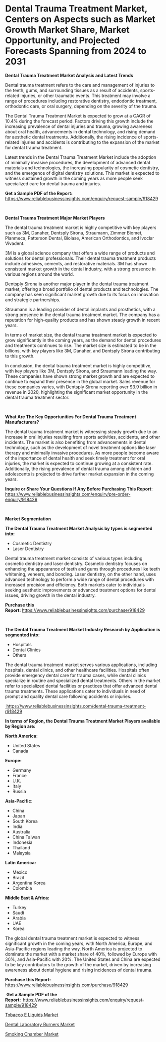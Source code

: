 <p><h1>Dental Trauma Treatment Market, Centers on Aspects such as Market Growth Market Share, Market Opportunity, and Projected Forecasts Spanning from 2024 to 2031</h1></p><p><strong>Dental Trauma Treatment Market Analysis and Latest Trends</strong></p>
<p><p>Dental trauma treatment refers to the care and management of injuries to the teeth, gums, and surrounding tissues as a result of accidents, sports-related injuries, or other traumatic events. This treatment may involve a range of procedures including restorative dentistry, endodontic treatment, orthodontic care, or oral surgery, depending on the severity of the trauma.</p><p>The Dental Trauma Treatment Market is expected to grow at a CAGR of 10.4% during the forecast period. Factors driving this growth include the increasing prevalence of dental injuries and trauma, growing awareness about oral health, advancements in dental technology, and rising demand for aesthetic dental treatments. Additionally, the rising incidence of sports-related injuries and accidents is contributing to the expansion of the market for dental trauma treatment.</p><p>Latest trends in the Dental Trauma Treatment Market include the adoption of minimally invasive procedures, the development of advanced dental materials and technologies, the increasing popularity of cosmetic dentistry, and the emergence of digital dentistry solutions. This market is expected to witness sustained growth in the coming years as more people seek specialized care for dental trauma and injuries.</p></p>
<p><strong>Get a Sample PDF of the Report:&nbsp;</strong> <a href="https://www.reliablebusinessinsights.com/enquiry/request-sample/918429">https://www.reliablebusinessinsights.com/enquiry/request-sample/918429</a></p>
<p>&nbsp;</p>
<p><strong>Dental Trauma Treatment Major Market Players</strong></p>
<p><p>The dental trauma treatment market is highly competitive with key players such as 3M, Danaher, Dentsply Sirona, Straumann, Zimmer Biomet, Planmeca, Patterson Dental, Biolase, American Orthodontics, and Ivoclar Vivadent. </p><p>3M is a global science company that offers a wide range of products and solutions for dental professionals. Their dental trauma treatment products include adhesives, cements, and restorative materials. 3M has shown consistent market growth in the dental industry, with a strong presence in various regions around the world.</p><p>Dentsply Sirona is another major player in the dental trauma treatment market, offering a broad portfolio of dental products and technologies. The company has seen significant market growth due to its focus on innovation and strategic partnerships.</p><p>Straumann is a leading provider of dental implants and prosthetics, with a strong presence in the dental trauma treatment market. The company has a reputation for high-quality products and has shown steady growth in recent years.</p><p>In terms of market size, the dental trauma treatment market is expected to grow significantly in the coming years, as the demand for dental procedures and treatments continues to rise. The market size is estimated to be in the billions, with key players like 3M, Danaher, and Dentsply Sirona contributing to this growth.</p><p>In conclusion, the dental trauma treatment market is highly competitive, with key players like 3M, Dentsply Sirona, and Straumann leading the way. These companies have shown strong market growth and are expected to continue to expand their presence in the global market. Sales revenue for these companies varies, with Dentsply Sirona reporting over $3.9 billion in revenue in 2020, highlighting the significant market opportunity in the dental trauma treatment sector.</p></p>
<p>&nbsp;</p>
<p><strong>What Are The Key Opportunities For Dental Trauma Treatment Manufacturers?</strong></p>
<p><p>The dental trauma treatment market is witnessing steady growth due to an increase in oral injuries resulting from sports activities, accidents, and other incidents. The market is also benefiting from advancements in dental technology, such as the development of novel treatment options like laser therapy and minimally invasive procedures. As more people become aware of the importance of dental health and seek timely treatment for oral injuries, the market is expected to continue growing at a consistent rate. Additionally, the rising prevalence of dental trauma among children and adolescents is projected to drive further market expansion in the coming years.</p></p>
<p><strong>Inquire or Share Your Questions If Any Before Purchasing This Report:</strong> <a href="https://www.reliablebusinessinsights.com/enquiry/pre-order-enquiry/918429">https://www.reliablebusinessinsights.com/enquiry/pre-order-enquiry/918429</a></p>
<p>&nbsp;</p>
<p><strong>Market Segmentation</strong></p>
<p><strong>The Dental Trauma Treatment Market Analysis by types is segmented into:</strong></p>
<p><ul><li>Cosmetic Dentistry</li><li>Laser Dentistry</li></ul></p>
<p><p>Dental trauma treatment market consists of various types including cosmetic dentistry and laser dentistry. Cosmetic dentistry focuses on enhancing the appearance of teeth and gums through procedures like teeth whitening, veneers, and bonding. Laser dentistry, on the other hand, uses advanced technology to perform a wide range of dental procedures with increased precision and efficiency. Both markets cater to individuals seeking aesthetic improvements or advanced treatment options for dental issues, driving growth in the dental industry.</p></p>
<p><strong>Purchase this Report:&nbsp;</strong><a href="https://www.reliablebusinessinsights.com/purchase/918429">https://www.reliablebusinessinsights.com/purchase/918429</a></p>
<p>&nbsp;</p>
<p><strong>The Dental Trauma Treatment Market Industry Research by Application is segmented into:</strong></p>
<p><ul><li>Hospitals</li><li>Dental Clinics</li><li>Others</li></ul></p>
<p><p>The dental trauma treatment market serves various applications, including hospitals, dental clinics, and other healthcare facilities. Hospitals often provide emergency dental care for trauma cases, while dental clinics specialize in routine and specialized dental treatments. Others in the market refer to specialized dental facilities or practices that offer advanced dental trauma treatments. These applications cater to individuals in need of prompt and quality dental care following accidents or injuries.</p></p>
<p><a href="https://www.reliablebusinessinsights.com/dental-trauma-treatment-r918429">&nbsp;https://www.reliablebusinessinsights.com/dental-trauma-treatment-r918429</a></p>
<p><strong>In terms of Region, the Dental Trauma Treatment Market Players available by Region are:</strong></p>
<p>
    <p> <strong> North America: </strong>
        <ul>
            <li>United States</li>
            <li>Canada</li>
        </ul>
        </p> 
    <p> <strong> Europe: </strong>
        <ul>
            <li>Germany</li>
            <li>France</li>
            <li>U.K.</li>
            <li>Italy</li>
            <li>Russia</li>
        </ul>
        </p> 
    <p> <strong> Asia-Pacific: </strong>
        <ul>
            <li>China</li>
            <li>Japan</li>
            <li>South Korea</li>
            <li>India</li>
            <li>Australia</li>
            <li>China Taiwan</li>
            <li>Indonesia</li>
            <li>Thailand</li>
            <li>Malaysia</li>
        </ul>
        </p> 
    <p> <strong> Latin America: </strong>
        <ul>
            <li>Mexico</li>
            <li>Brazil</li>
            <li>Argentina Korea</li>
            <li>Colombia</li>
        </ul>
        </p> 
    <p> <strong> Middle East & Africa: </strong>
        <ul>
            <li>Turkey</li>
            <li>Saudi</li>
            <li>Arabia</li>
            <li>UAE</li>
            <li>Korea</li>
        </ul>
    </p>
    </p>
<p><p>The global dental trauma treatment market is expected to witness significant growth in the coming years, with North America, Europe, and Asia-Pacific regions leading the way. North America is projected to dominate the market with a market share of 40%, followed by Europe with 30%, and Asia-Pacific with 20%. The United States and China are expected to be key contributors to the growth of the market, driven by increasing awareness about dental hygiene and rising incidences of dental trauma.</p></p>
<p><strong>Purchase this Report: </strong><a href="https://www.reliablebusinessinsights.com/purchase/918429">https://www.reliablebusinessinsights.com/purchase/918429</a></p>
<p>&nbsp;<strong>Get a Sample PDF of the Report:&nbsp;&nbsp;</strong><a href="https://www.reliablebusinessinsights.com/enquiry/request-sample/918429">https://www.reliablebusinessinsights.com/enquiry/request-sample/918429</a></p>
<p><strong></strong></p>
<p><p><a href="https://www.linkedin.com/pulse/tobacco-e-liquids-market-size-growth-trends-statistics-amp-gw9rf?trackingId=n4grZRGJsY6ziYMlbw1ZUg%3D%3D">Tobacco E Liquids Market</a></p><p><a href="https://www.linkedin.com/pulse/dental-laboratory-burners-market-share-amp-analysis-growth-tct0f?trackingId=Ib%2B0Zk0ea2SS0t6WYXY0Cw%3D%3D">Dental Laboratory Burners Market</a></p><p><a href="https://www.linkedin.com/pulse/smoking-chamber-market-ndash-industry-trends-forecast-period-iwq0f?trackingId=nkFLWroIDq%2Bs8hFFCYcoFA%3D%3D">Smoking Chamber Market</a></p></p>